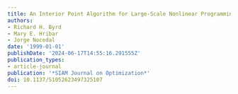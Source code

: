 ```yaml
---
title: An Interior Point Algorithm for Large-Scale Nonlinear Programming
authors:
- Richard H. Byrd
- Mary E. Hribar
- Jorge Nocedal
date: '1999-01-01'
publishDate: '2024-06-17T14:55:16.291555Z'
publication_types:
- article-journal
publication: '*SIAM Journal on Optimization*'
doi: 10.1137/S1052623497325107
---
```


